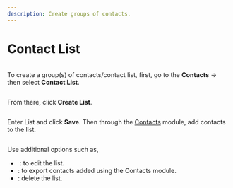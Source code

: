 ```yaml
---
description: Create groups of contacts.
---
```


# Contact List

<figure><img src="https://files.gitbook.com/v0/b/gitbook-x-prod.appspot.com/o/spaces%2FhElFPtMZjXYjDDMBT5q2%2Fuploads%2FxqNIjZLO9lkrvzdnYl4d%2FAccessing%20Contact%20List%20Module.png?alt=media&#x26;token=0152d717-47f1-4b6b-8107-72c4e41a749f" alt=""><figcaption></figcaption></figure>

To create a group(s) of contacts/contact list, first, go to the **Contacts** → then select **Contact List**.

<figure><img src="https://files.gitbook.com/v0/b/gitbook-x-prod.appspot.com/o/spaces%2FhElFPtMZjXYjDDMBT5q2%2Fuploads%2FvhjptVQkWszfVndIPMBK%2FCreate%20List%20Button.png?alt=media&#x26;token=ef450dd6-8b43-47d3-89b2-2b418ffa90e4" alt=""><figcaption></figcaption></figure>

From there, click **Create List**.

<figure><img src="https://files.gitbook.com/v0/b/gitbook-x-prod.appspot.com/o/spaces%2FhElFPtMZjXYjDDMBT5q2%2Fuploads%2FiUFp0zm4UsY2e2N53LfK%2FCreating%20a%20LIst.png?alt=media&#x26;token=3b0c1cf8-95e8-426a-9ae6-e171f83351b4" alt=""><figcaption></figcaption></figure>

Enter List and click **Save**. Then through the [Contacts](https://github.com/rampwin/rampwin-gitbook-docs/blob/main/broken-reference/README.md) module, add contacts to the list.

<figure><img src="https://files.gitbook.com/v0/b/gitbook-x-prod.appspot.com/o/spaces%2FhElFPtMZjXYjDDMBT5q2%2Fuploads%2Fz9kLurNYGETdvCj8iLCv%2FList%20in%20the%20Library.png?alt=media&#x26;token=d6c52952-7007-4d01-9e06-e89498786e62" alt=""><figcaption></figcaption></figure>

Use additional options such as,

* <img src="https://files.gitbook.com/v0/b/gitbook-x-prod.appspot.com/o/spaces%2FhElFPtMZjXYjDDMBT5q2%2Fuploads%2FtM0TpJ2uFQAN4Ck2pMsa%2FEdit%20Button%20Blue.png?alt=media&#x26;token=e5fd4863-2e0e-4e4c-9854-bca693646d06" alt="" data-size="line"> : to edit the list.
* <img src="https://files.gitbook.com/v0/b/gitbook-x-prod.appspot.com/o/spaces%2FhElFPtMZjXYjDDMBT5q2%2Fuploads%2FcH9phiHJBZIYZmUbLyUF%2FDownload%20Conversations.png?alt=media&#x26;token=374ecb9f-75ff-4b10-ad9f-fcaf3c0d37f6" alt="" data-size="line">: to export contacts added using the Contacts module.
* <img src="https://files.gitbook.com/v0/b/gitbook-x-prod.appspot.com/o/spaces%2FhElFPtMZjXYjDDMBT5q2%2Fuploads%2F3Of4IVOBkTD6Yfey20F7%2FDelete%20Button.png?alt=media&#x26;token=82c696d8-8f39-4ebd-82c3-f74f28e61d38" alt="" data-size="line">: delete the list.

